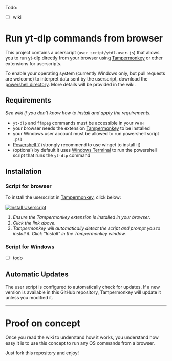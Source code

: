 Todo:

- [ ] wiki

# Run yt-dlp commands from browser

This project contains a userscript (`user script/ytdl.user.js`) that allows you to run yt-dlp directly from your browser using [Tampermonkey](https://www.tampermonkey.net/) or other extensions for userscripts.

To enable your operating system (currently Windows only, but pull requests are welcome) to interpret data sent by the userscript, download the [powershell directory](https://github.com/Fred-Vatin/run-yt-dlp-from-browser/tree/main/powershell). More details will be provided in the wiki.

## Requirements

_See wiki if you don’t know how to install and apply the requirements._

- `yt-dlp` and `ffmpeg` commands must be accessible in your `PATH`
- your browser needs the extension [Tampermonkey](https://www.tampermonkey.net/) to be installed
- your Windows user account must be allowed to run powershell script `.ps1`
- [Powershell 7](https://github.com/PowerShell/PowerShell) (strongly recommend to use winget to install it)
- (optional) by default it uses [Windows Terminal](https://apps.microsoft.com/detail/9n0dx20hk701) to run the powershell script that runs the `yt-dlp` command

## Installation

### Script for browser

To install the userscript in [Tampermonkey](https://www.tampermonkey.net/), click below:

[![Install Userscript](https://img.shields.io/badge/Install_Userscript-yt--dlp-blue?style=for-the-badge)](https://raw.githubusercontent.com/Fred-Vatin/run-yt-dlp-from-browser/main/user%20script/ytdl.user.js)

1. _Ensure the Tampermonkey extension is installed in your browser._
2. _Click the link above._
3. _Tampermonkey will automatically detect the script and prompt you to install it. Click "Install" in the Tampermonkey window._

### Script for Windows

- [ ] todo

## Automatic Updates

The user script is configured to automatically check for updates. If a new version is available in this GitHub repository, Tampermonkey will update it unless you modified it.

---

# Proof on concept

Once you read the wiki to understand how it works, you understand how easy it is to use this concept to run any OS commands from a browser.

Just fork this repository and enjoy !
